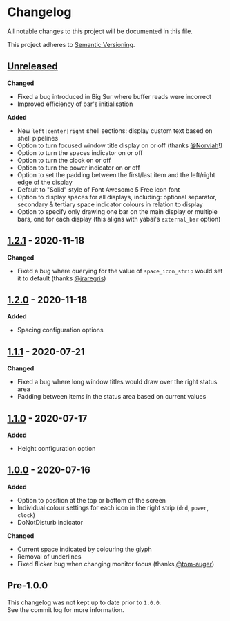 # Changelog

All notable changes to this project will be documented in this file.

This project adheres to [Semantic Versioning](https://semver.org/spec/v2.0.0.html).

## [Unreleased](https://github.com/cmacrae/spacebar/compare/v1.2.1...HEAD)

**Changed**
- Fixed a bug introduced in Big Sur where buffer reads were incorrect
- Improved efficiency of bar's initialisation

**Added**
- New `left|center|right` shell sections: display custom text based on shell pipelines
- Option to turn focused window title display on or off (thanks [@Norviah](https://github.com/Norviah)!)
- Option to turn the spaces indicator on or off
- Option to turn the clock on or off
- Option to turn the power indicator on or off
- Option to set the padding between the first/last item and the left/right edge of the display
- Default to "Solid" style of Font Awesome 5 Free icon font
- Option to display spaces for all displays, including: optional separator, secondary & tertiary space indicator colours in relation to display
- Option to specify only drawing one bar on the main display or multiple bars, one for each display (this aligns with yabai's `external_bar` option)

## [1.2.1](https://github.com/cmacrae/spacebar/releases/tag/v1.2.1) - 2020-11-18

**Changed**
- Fixed a bug where querying for the value of `space_icon_strip` would set it to default (thanks [@jraregris](https://github.com/jraregris))

## [1.2.0](https://github.com/cmacrae/spacebar/releases/tag/v1.2.0) - 2020-11-18

**Added**
- Spacing configuration options

## [1.1.1](https://github.com/cmacrae/spacebar/releases/tag/v1.1.1) - 2020-07-21

**Changed**
- Fixed a bug where long window titles would draw over the right status area
- Padding between items in the status area based on current values

## [1.1.0](https://github.com/cmacrae/spacebar/releases/tag/v1.1.0) - 2020-07-17

**Added**
- Height configuration option

## [1.0.0](https://github.com/cmacrae/spacebar/releases/tag/v1.0.0) - 2020-07-16

**Added**
- Option to position at the top or bottom of the screen
- Individual colour settings for each icon in the right strip (`dnd`, `power`, `clock`)
- DoNotDisturb indicator

**Changed**
- Current space indicated by colouring the glyph
- Removal of underlines
- Fixed flicker bug when changing monitor focus (thanks [@tom-auger](https://github.com/tom-auger))

## Pre-1.0.0
This changelog was not kept up to date prior to `1.0.0`.  
See the commit log for more information.
